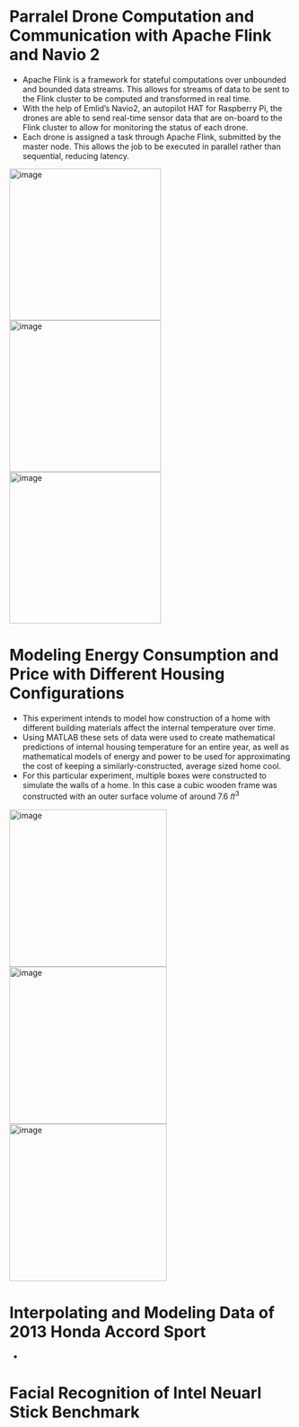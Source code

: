 # Parralel Drone Computation and Communication with Apache Flink and Navio 2
  * Apache Flink is a framework for stateful computations over unbounded and bounded data streams. This allows for streams of data to be sent to the Flink cluster to be computed and transformed in real time. 
  * With the help of Emlid’s Navio2, an autopilot HAT for Raspberry Pi, the drones are able to send real-time sensor data that are on-board to the Flink cluster to allow for monitoring the status of each drone.
  * Each drone is assigned a task through Apache Flink, submitted by the master node. This allows the job to be executed in parallel rather than sequential, reducing latency. 
 
<img width="270" alt="image" src="https://user-images.githubusercontent.com/89572705/192693666-9bcca948-cd58-495e-bf1a-ec0cb52ac52c.png"><img width="270" alt="image" src="https://user-images.githubusercontent.com/89572705/192693289-90ee1c71-c8a4-4673-8224-afafbcc0d39d.png"><img width="270" alt="image" src="https://user-images.githubusercontent.com/89572705/192694149-cdd77b5c-75be-4f38-a587-504223235c3a.png">


# Modeling Energy Consumption and Price with Different Housing Configurations
  * This experiment intends to model how construction of a home with different building materials affect the internal temperature over time.
  * Using MATLAB these sets of data were used to create mathematical predictions of internal housing temperature for an entire year, as well as mathematical models of energy and power to be used for approximating the cost of keeping a similarly-constructed, average sized home cool.
  * For this particular experiment, multiple boxes were constructed to simulate the walls of a home. In this case a cubic wooden frame was constructed with an outer surface volume of around 7.6 𝑓𝑡<sup>3<sup>
 
<img width="280" alt="image" src="https://user-images.githubusercontent.com/89572705/192069395-2206cccd-6d3a-48dd-8a8c-12162024af61.png"> <img width="280" alt="image" src="https://user-images.githubusercontent.com/89572705/192069424-73dc9f49-02c4-4ebd-82e7-f14d905238ae.png"> <img width="280" alt="image" src="https://user-images.githubusercontent.com/89572705/192068756-21469612-31d0-49a4-beb7-2f5e68fc56b8.png">

# Interpolating and Modeling Data of 2013 Honda Accord Sport
*
# Facial Recognition of Intel Neuarl Stick Benchmark


